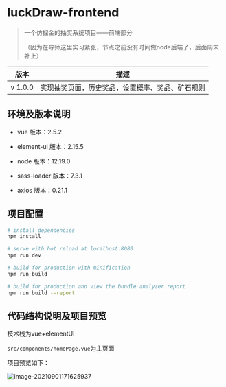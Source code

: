 # luckDraw-frontend

> 一个仿掘金的抽奖系统项目——前端部分
>
> （因为在导师这里实习紧张，节点之前没有时间做node后端了，后面周末补上）

| 版本    | 描述                                             |
| ------- | ------------------------------------------------ |
| v 1.0.0 | 实现抽奖页面，历史奖品，设置概率、奖品、矿石规则 |



## 环境及版本说明

* vue 版本：2.5.2

* element-ui 版本：2.15.5
* node 版本：12.19.0
* sass-loader 版本：7.3.1
* axios 版本：0.21.1

## 项目配置

``` bash
# install dependencies
npm install

# serve with hot reload at localhost:8080
npm run dev

# build for production with minification
npm run build

# build for production and view the bundle analyzer report
npm run build --report
```

## 代码结构说明及项目预览

技术栈为vue+elementUI

`src/components/homePage.vue`为主页面

项目预览如下：

![image-20210901171625937](C:\Users\84662\AppData\Roaming\Typora\typora-user-images\image-20210901171625937.png)



